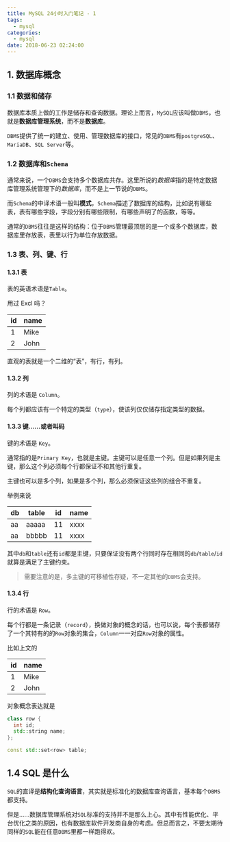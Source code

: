 ```yaml
---
title: MySQL 24小时入门笔记 - 1
tags:
  - mysql
categories:
  - mysql
date: 2018-06-23 02:24:00
---
```


## 1. 数据库概念

### 1.1 数据和储存

数据库本质上做的工作是储存和查询数据。理论上而言，`MySQL`应该叫做`DBMS`，也就是**数据库管理系统**，而不是**数据库**。

`DBMS`提供了统一的建立、使用、管理数据库的接口，常见的`DBMS`有`postgreSQL`、`MariaDB`、`SQL Server`等。

### 1.2 数据库和`Schema`

通常来说，一个`DBMS`会支持多个数据库共存。这里所说的*数据库*指的是特定数据库管理系统管理下的*数据库*，而不是上一节说的`DBMS`。

而`Schema`的中译术语一般叫**模式**，`Schema`描述了数据库的结构，比如说有哪些表，表有哪些字段，字段分别有哪些限制，有哪些声明了的函数，等等。

通常的`DBMS`往往是这样的结构：位于`DBMS`管理最顶层的是一个或多个数据库，数据库里存放表，表里以行为单位存放数据。

### 1.3 表、列、键、行

#### 1.3.1 表

表的英语术语是`Table`。

用过 Excl 吗？

| id  | name |
| --- | ---- |
| 1   | Mike |
| 2   | John |

直观的表就是一个二维的“表”，有行，有列。

#### 1.3.2 列

列的术语是 `Column`。

每个列都应该有一个特定的类型（`type`），使该列仅仅储存指定类型的数据。

#### 1.3.3 键......或者叫码

键的术语是 `Key`。

通常指的是`Primary Key`，也就是主键。主键可以是任意一个列。但是如果列是主键，那么这个列必须每个行都保证不和其他行重复。

主键也可以是多个列，如果是多个列，那么必须保证这些列的组合不重复。

举例来说

| db  | table | id  | name |
| --- | ----- | --- | ---- |
| aa  | aaaaa | 11  | xxxx |
| aa  | bbbbb | 11  | xxxx |

其中`db`和`table`还有`id`都是主键，只要保证没有两个行同时存在相同的`db`/`table`/`id`就算是满足了主键约束。

> 需要注意的是，多主键的可移植性存疑，不一定其他的`DBMS`会支持。

#### 1.3.4 行

行的术语是 `Row`。

每个行都是一条记录（`record`），换做对象的概念的话，也可以说，每个表都储存了一个其特有的的`Row`对象的集合，`Column`一一对应`Row`对象的属性。

比如上文的

| id  | name |
| --- | ---- |
| 1   | Mike |
| 2   | John |

对象概念表达就是

```C++
class row {
  int id;
  std::string name;
};

const std::set<row> table;
```

## 1.4 SQL 是什么

`SQL`的直译是**结构化查询语言**，其实就是标准化的数据库查询语言，基本每个`DBMS`都支持。

但是......数据库管理系统对`SQL`标准的支持并不是那么上心。其中有性能优化、平台优化之类的原因，也有数据库软件开发商自身的考虑。但总而言之，不要太期待同样的`SQL`能在任意`DBMS`里都一样跑得欢。
